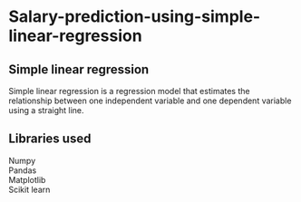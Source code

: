 # Salary-prediction-using-simple-linear-regression

## Simple linear regression
Simple linear regression is a regression model that estimates the relationship between one independent variable and one dependent variable using a straight line.

## Libraries used
Numpy                   
Pandas                              
Matplotlib                             
Scikit learn                                 
